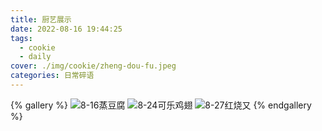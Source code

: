 ```yaml
---
title: 厨艺展示
date: 2022-08-16 19:44:25
tags:
  - cookie
  - daily
cover: ./img/cookie/zheng-dou-fu.jpeg
categories: 日常碎语
---
```


{% gallery %}
![8-16蒸豆腐](./img/cookie/zheng-dou-fu.jpeg)
![8-24可乐鸡翅](./img/cookie/coke-chicken.jpeg)
![8-27红烧又](./img/cookie/hong-shao-you.jpeg)
{% endgallery %}
